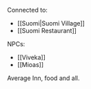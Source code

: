 Connected to:
- [[Suomi|Suomi Village]]
- [[Suomi Restaurant]]

NPCs:
- [[Viveka]]
- [[Mioas]]

Average Inn, food and all.